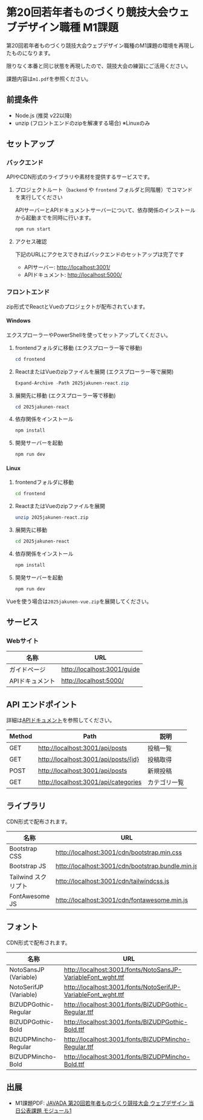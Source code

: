 # 第20回若年者ものづくり競技大会ウェブデザイン職種 M1課題

第20回若年者ものづくり競技大会ウェブデザイン職種のM1課題の環境を再現したものになります。

限りなく本番と同じ状態を再現したので、競技大会の練習にご活用ください。

課題内容は`m1.pdf`を参照ください。

## 前提条件

- Node.js (推奨 v22以降)
- unzip (フロントエンドのzipを解凍する場合) ※Linuxのみ

## セットアップ

### バックエンド

APIやCDN形式のライブラリや素材を提供するサービスです。

1. プロジェクトルート（`backend` や `frontend` フォルダと同階層）でコマンドを実行してください

    APIサーバーとAPIドキュメントサーバーについて、依存関係のインストールから起動までを同時に行います。

    ```zsh
    npm run start
    ```

2. アクセス確認

    下記のURLにアクセスできればバックエンドのセットアップは完了です

    - APIサーバー: <http://localhost:3001/>
    - APIドキュメント: <http://localhost:5000/>

### フロントエンド

zip形式でReactとVueのプロジェクトが配布されています。

#### Windows

エクスプローラーやPowerShellを使ってセットアップしてください。

1. frontendフォルダに移動 (エクスプローラー等で移動)

    ```powershell
    cd frontend
    ```

2. ReactまたはVueのzipファイルを展開 (エクスプローラー等で展開)

    ```powershell
    Expand-Archive -Path 2025jakunen-react.zip
    ```

3. 展開先に移動 (エクスプローラー等で移動)

    ```powershell
    cd 2025jakunen-react
    ```

4. 依存関係をインストール

    ```powershell
    npm install
    ```

5. 開発サーバーを起動

    ```powershell
    npm run dev
    ```

#### Linux

1. frontendフォルダに移動

    ```bash
    cd frontend
    ```

2. ReactまたはVueのzipファイルを展開

    ```bash
    unzip 2025jakunen-react.zip
    ```

3. 展開先に移動

    ```bash
    cd 2025jakunen-react
    ```

4. 依存関係をインストール

    ```bash
    npm install
    ```

5. 開発サーバーを起動

    ```bash
    npm run dev
    ```

Vueを使う場合は`2025jakunen-vue.zip`を展開してください。

## サービス

### Webサイト

| 名称| URL |
| --- | --- |
| ガイドページ | <http://localhost:3001/guide> |
| APIドキュメント | <http://localhost:5000/> |

## API エンドポイント

詳細は[APIドキュメント](http://localhost:5000/)を参照してください。

| Method | Path | 説明 |
| --- | --- | --- |
| GET | <http://localhost:3001/api/posts> | 投稿一覧 |
| GET | <http://localhost:3001/api/posts/{id}> | 投稿取得 |
| POST | <http://localhost:3001/api/posts> | 新規投稿 |
| GET | <http://localhost:3001/api/categories> | カテゴリ一覧 |

## ライブラリ

CDN形式で配布されます。

| 名称 | URL |
| --- | --- |
| Bootstrap CSS | <http://localhost:3001/cdn/bootstrap.min.css> |
| Bootstrap JS | <http://localhost:3001/cdn/bootstrap.bundle.min.js> |
| Tailwind スクリプト | <http://localhost:3001/cdn/tailwindcss.js> |
| FontAwesome JS | <http://localhost:3001/cdn/fontawesome.min.js> |

## フォント

CDN形式で配布されます。

| 名称 | URL |
| --- | --- |
| NotoSansJP (Variable) | <http://localhost:3001/fonts/NotoSansJP-VariableFont_wght.ttf> |
| NotoSerifJP (Variable) | <http://localhost:3001/fonts/NotoSerifJP-VariableFont_wght.ttf> |
| BIZUDPGothic-Regular | <http://localhost:3001/fonts/BIZUDPGothic-Regular.ttf> |
| BIZUDPGothic-Bold | <http://localhost:3001/fonts/BIZUDPGothic-Bold.ttf> |
| BIZUDPMincho-Regular | <http://localhost:3001/fonts/BIZUDPMincho-Regular.ttf> |
| BIZUDPMincho-Bold | <http://localhost:3001/fonts/BIZUDPMincho-Bold.ttf> |

## 出展

- M1課題PDF: [JAVADA 第20回若年者ものづくり競技大会 ウェブデザイン 当日公表課題 モジュール1](https://www.javada.or.jp/jyakunen20/20/kadai/11/11_02_toujitsukouhyoukadaiM1_20250808_wsedomo1.pdf)
